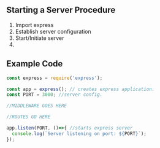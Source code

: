 ## Starting a Server Procedure
1. Import express 
2. Establish server configuration
3. Start/Initiate server
4. 


## Example Code
```js
const express = require('express');

const app = express(); // creates express application. 
const PORT = 3000; //server config.

//MIDDLEWARE GOES HERE

//ROUTES GO HERE

app.listen(PORT, ()=>{ //starts express server
  console.log(`Server listening on port: ${PORT}`);
});

```

